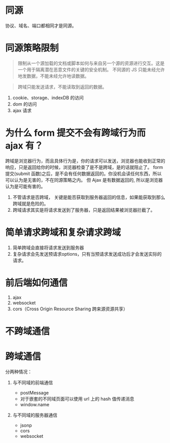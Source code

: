 
# 同源
协议、域名、端口都相同才是同源。

# 同源策略限制
> 限制从一个源加载的文档或脚本如何与来自另一个源的资源进行交互。这是一个用于隔离潜在恶意文件的关键的安全机制。
> 不同源的 JS 只能未经允许地发数据，不能未经允许地读数据。

> 跨域只能发送请求，不能读取到返回的数据。
1. cookie、storage、indexDB 的访问
2. dom 的访问
3. ajax 请求


# 为什么 form 提交不会有跨域行为而 ajax 有？
跨域是浏览器行为，而且具体行为是，你的请求可以发送，浏览器也能收到正常的响应，只是返回给你的时候，浏览器检查了是不是跨域，是的话就阻止了。
form 提交(submit 函数)之后，是不会有任何数据返回的。你没机会读任何东西，所以可以认为是无害的，不在同源策略之内。
但 Ajax 是有数据返回的, 所以是浏览器认为是可能有害的。
1. 不管请求是否跨域， 关键是能否获取到服务器返回的信息，如果能获取到那么跨域就是危险的。
2. 跨域请求其实是将请求发送到了服务器，只是返回结果被浏览器拦截了。

# 简单请求跨域和复杂请求跨域
1. 简单跨域会直接将请求发送到服务器
2. 复杂请求会先发送预请求options，只有当预请求发送成功后才会发送实际的请求。

# 前后端如何通信
1. ajax
2. websocket
3. cors（Cross Origin Resource Sharing 跨来源资源共享）


# 不跨域通信

# 跨域通信
分两种情况：
1. 与不同域的前端通信
    - postMessage
    - 对于嵌套的不同域页面可以使用 url 上的 hash 值传递消息
    - window.name

2. 与不同域的服务器通信
    - jsonp
    - cors
    - websocket